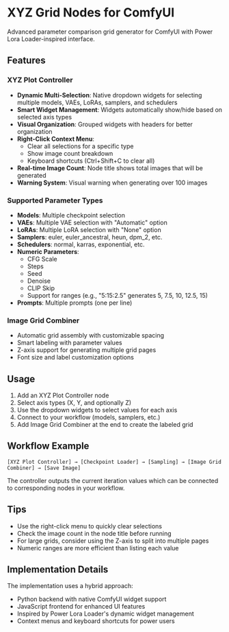 # XYZ Grid Nodes for ComfyUI

Advanced parameter comparison grid generator for ComfyUI with Power Lora Loader-inspired interface.

## Features

### XYZ Plot Controller
- **Dynamic Multi-Selection**: Native dropdown widgets for selecting multiple models, VAEs, LoRAs, samplers, and schedulers
- **Smart Widget Management**: Widgets automatically show/hide based on selected axis types
- **Visual Organization**: Grouped widgets with headers for better organization
- **Right-Click Context Menu**:
  - Clear all selections for a specific type
  - Show image count breakdown
  - Keyboard shortcuts (Ctrl+Shift+C to clear all)
- **Real-time Image Count**: Node title shows total images that will be generated
- **Warning System**: Visual warning when generating over 100 images

### Supported Parameter Types
- **Models**: Multiple checkpoint selection
- **VAEs**: Multiple VAE selection with "Automatic" option
- **LoRAs**: Multiple LoRA selection with "None" option
- **Samplers**: euler, euler_ancestral, heun, dpm_2, etc.
- **Schedulers**: normal, karras, exponential, etc.
- **Numeric Parameters**:
  - CFG Scale
  - Steps
  - Seed
  - Denoise
  - CLIP Skip
  - Support for ranges (e.g., "5:15:2.5" generates 5, 7.5, 10, 12.5, 15)
- **Prompts**: Multiple prompts (one per line)

### Image Grid Combiner
- Automatic grid assembly with customizable spacing
- Smart labeling with parameter values
- Z-axis support for generating multiple grid pages
- Font size and label customization options

## Usage

1. Add an XYZ Plot Controller node
2. Select axis types (X, Y, and optionally Z)
3. Use the dropdown widgets to select values for each axis
4. Connect to your workflow (models, samplers, etc.)
5. Add Image Grid Combiner at the end to create the labeled grid

## Workflow Example

```
[XYZ Plot Controller] → [Checkpoint Loader] → [Sampling] → [Image Grid Combiner] → [Save Image]
```

The controller outputs the current iteration values which can be connected to corresponding nodes in your workflow.

## Tips

- Use the right-click menu to quickly clear selections
- Check the image count in the node title before running
- For large grids, consider using the Z-axis to split into multiple pages
- Numeric ranges are more efficient than listing each value

## Implementation Details

The implementation uses a hybrid approach:
- Python backend with native ComfyUI widget support
- JavaScript frontend for enhanced UI features
- Inspired by Power Lora Loader's dynamic widget management
- Context menus and keyboard shortcuts for power users
